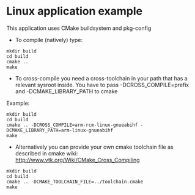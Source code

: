 # Linux application example

This application uses CMake buildsystem and pkg-config

* To compile (natively) type:

```
mkdir build
cd build
cmake ..
make
```

* To cross-compile you need a cross-toolchain in your path that has a relevant sysroot inside. You have to pass -DCROSS_COMPILE=prefix and -DCMAKE_LIBRARY_PATH to cmake

Example:
```
mkdir build
cd build
cmake .. -DCROSS_COMPILE=arm-rcm-linux-gnueabihf -DCMAKE_LIBRARY_PATH=arm-linux-gnueabihf
make
```

* Alternatively you can provide your own cmake toolchain file as described in cmake wiki: http://www.vtk.org/Wiki/CMake_Cross_Compiling

```
mkdir build
cd build
cmake .. -DCMAKE_TOOLCHAIN_FILE=../toolchain.cmake
make
```
